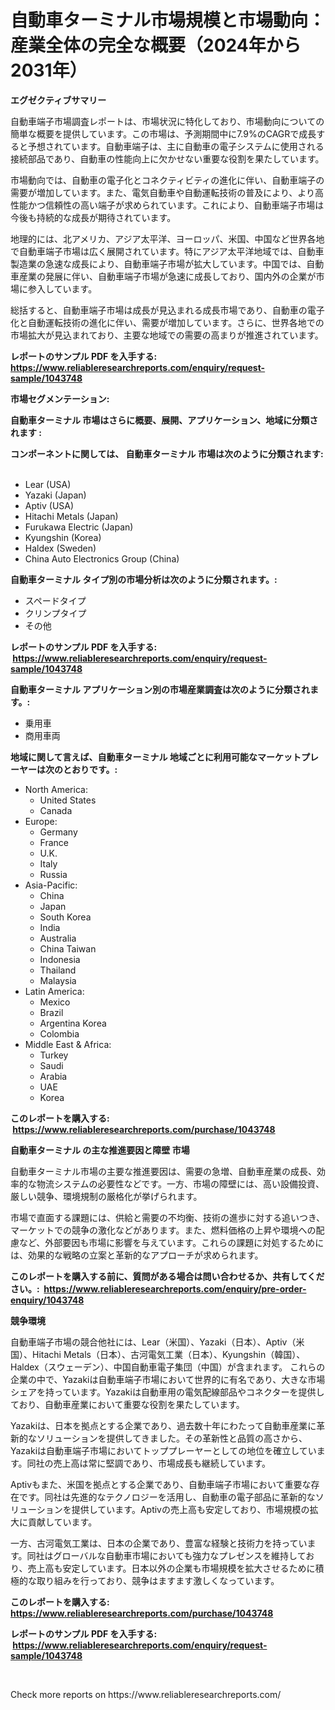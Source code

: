 <p><h1>自動車ターミナル市場規模と市場動向：産業全体の完全な概要（2024年から2031年）</h1></p><p><strong>エグゼクティブサマリー</strong></p>
<p><p>自動車端子市場調査レポートは、市場状況に特化しており、市場動向についての簡単な概要を提供しています。この市場は、予測期間中に7.9%のCAGRで成長すると予想されています。自動車端子は、主に自動車の電子システムに使用される接続部品であり、自動車の性能向上に欠かせない重要な役割を果たしています。</p><p>市場動向では、自動車の電子化とコネクティビティの進化に伴い、自動車端子の需要が増加しています。また、電気自動車や自動運転技術の普及により、より高性能かつ信頼性の高い端子が求められています。これにより、自動車端子市場は今後も持続的な成長が期待されています。</p><p>地理的には、北アメリカ、アジア太平洋、ヨーロッパ、米国、中国など世界各地で自動車端子市場は広く展開されています。特にアジア太平洋地域では、自動車製造業の急速な成長により、自動車端子市場が拡大しています。中国では、自動車産業の発展に伴い、自動車端子市場が急速に成長しており、国内外の企業が市場に参入しています。</p><p>総括すると、自動車端子市場は成長が見込まれる成長市場であり、自動車の電子化と自動運転技術の進化に伴い、需要が増加しています。さらに、世界各地での市場拡大が見込まれており、主要な地域での需要の高まりが推進されています。</p></p>
<p><strong>レポートのサンプル PDF を入手する: <a href="https://www.reliableresearchreports.com/enquiry/request-sample/1043748">https://www.reliableresearchreports.com/enquiry/request-sample/1043748</a></strong></p>
<p><strong>市場セグメンテーション:</strong></p>
<p><strong> 自動車ターミナル 市場はさらに概要、展開、アプリケーション、地域に分類されます :</strong></p>
<p><strong>コンポーネントに関しては、 自動車ターミナル 市場は次のように分類されます: &nbsp;</strong></p>
<p><ul><li>Lear (USA)</li><li>Yazaki (Japan)</li><li>Aptiv (USA)</li><li>Hitachi Metals (Japan)</li><li>Furukawa Electric (Japan)</li><li>Kyungshin (Korea)</li><li>Haldex (Sweden)</li><li>China Auto Electronics Group (China)</li></ul></p>
<p><strong> 自動車ターミナル タイプ別の市場分析は次のように分類されます。:</strong></p>
<p><ul><li>スペードタイプ</li><li>クリンプタイプ</li><li>その他</li></ul></p>
<p><strong>レポートのサンプル PDF を入手する: &nbsp;<a href="https://www.reliableresearchreports.com/enquiry/request-sample/1043748">https://www.reliableresearchreports.com/enquiry/request-sample/1043748</a></strong></p>
<p><strong> 自動車ターミナル アプリケーション別の市場産業調査は次のように分類されます。:</strong></p>
<p><ul><li>乗用車</li><li>商用車両</li></ul></p>
<p><strong>地域に関して言えば、自動車ターミナル 地域ごとに利用可能なマーケットプレーヤーは次のとおりです。:</strong></p>
<p><ul>
    <li>
        North America:
        <ul>
            <li>United States</li>
            <li>Canada</li>
        </ul>
    </li>
    <li>
        Europe:
        <ul>
            <li>Germany</li>
            <li>France</li>
            <li>U.K.</li>
            <li>Italy</li>
            <li>Russia</li>
        </ul>
    </li>
    <li>
        Asia-Pacific:
        <ul>
            <li>China</li>
            <li>Japan</li>
            <li>South Korea</li>
            <li>India</li>
            <li>Australia</li>
            <li>China Taiwan</li>
            <li>Indonesia</li>
            <li>Thailand</li>
            <li>Malaysia</li>
        </ul>
    </li>
    <li>
        Latin America:
        <ul>
            <li>Mexico</li>
            <li>Brazil</li>
            <li>Argentina Korea</li>
            <li>Colombia</li>
        </ul>
    </li>
    <li>
        Middle East & Africa:
        <ul>
            <li>Turkey</li>
            <li>Saudi</li>
            <li>Arabia</li>
            <li>UAE</li>
            <li>Korea</li>
        </ul>
    </li>
    </ul></p>
<p><strong>このレポートを購入する: &nbsp;<a href="https://www.reliableresearchreports.com/purchase/1043748">https://www.reliableresearchreports.com/purchase/1043748</a></strong></p>
<p><strong>自動車ターミナル の主な推進要因と障壁 市場</strong></p>
<p><p>自動車ターミナル市場の主要な推進要因は、需要の急増、自動車産業の成長、効率的な物流システムの必要性などです。一方、市場の障壁には、高い設備投資、厳しい競争、環境規制の厳格化が挙げられます。</p><p>市場で直面する課題には、供給と需要の不均衡、技術の進歩に対する追いつき、マーケットでの競争の激化などがあります。また、燃料価格の上昇や環境への配慮など、外部要因も市場に影響を与えています。これらの課題に対処するためには、効果的な戦略の立案と革新的なアプローチが求められます。</p></p>
<p><strong>このレポートを購入する前に、質問がある場合は問い合わせるか、共有してください。:&nbsp; <a href="https://www.reliableresearchreports.com/enquiry/pre-order-enquiry/1043748">https://www.reliableresearchreports.com/enquiry/pre-order-enquiry/1043748</a></strong></p>
<p><strong>競争環境</strong></p>
<p><p>自動車端子市場の競合他社には、Lear（米国）、Yazaki（日本）、Aptiv（米国）、Hitachi Metals（日本）、古河電気工業（日本）、Kyungshin（韓国）、Haldex（スウェーデン）、中国自動車電子集団（中国）が含まれます。 これらの企業の中で、Yazakiは自動車端子市場において世界的に有名であり、大きな市場シェアを持っています。Yazakiは自動車用の電気配線部品やコネクターを提供しており、自動車産業において重要な役割を果たしています。</p><p>Yazakiは、日本を拠点とする企業であり、過去数十年にわたって自動車産業に革新的なソリューションを提供してきました。その革新性と品質の高さから、Yazakiは自動車端子市場においてトッププレーヤーとしての地位を確立しています。同社の売上高は常に堅調であり、市場成長も継続しています。</p><p>Aptivもまた、米国を拠点とする企業であり、自動車端子市場において重要な存在です。同社は先進的なテクノロジーを活用し、自動車の電子部品に革新的なソリューションを提供しています。Aptivの売上高も安定しており、市場規模の拡大に貢献しています。</p><p>一方、古河電気工業は、日本の企業であり、豊富な経験と技術力を持っています。同社はグローバルな自動車市場においても強力なプレゼンスを維持しており、売上高も安定しています。日本以外の企業も市場規模を拡大させるために積極的な取り組みを行っており、競争はますます激しくなっています。</p></p>
<p><strong>このレポートを購入する: &nbsp; <a href="https://www.reliableresearchreports.com/purchase/1043748">https://www.reliableresearchreports.com/purchase/1043748</a></strong></p>
<p><strong>レポートのサンプル PDF を入手する: &nbsp;<a href="https://www.reliableresearchreports.com/enquiry/request-sample/1043748">https://www.reliableresearchreports.com/enquiry/request-sample/1043748</a></strong><strong></strong></p>
<p>&nbsp;</p>
<p>Check more reports on https://www.reliableresearchreports.com/</p>